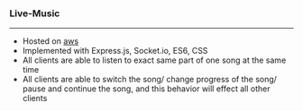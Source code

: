 ### Live-Music

----

* Hosted on [aws](99.79.9.127:3000)
* Implemented with Express.js, Socket.io, ES6, CSS
* All clients are able to listen to exact same part of one song at the same time
* All clients are able to switch the song/ change progress of the song/ pause and continue the song, and this behavior will effect all other clients